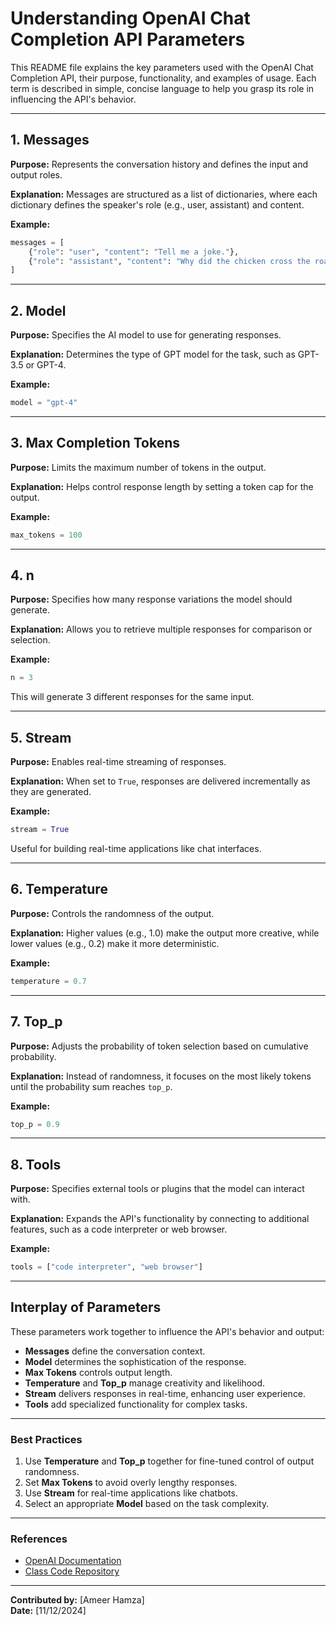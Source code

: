 # Understanding OpenAI Chat Completion API Parameters

This README file explains the key parameters used with the OpenAI Chat Completion API, their purpose, functionality, and examples of usage. Each term is described in simple, concise language to help you grasp its role in influencing the API's behavior.

---

## **1. Messages**
**Purpose:** Represents the conversation history and defines the input and output roles.

**Explanation:** Messages are structured as a list of dictionaries, where each dictionary defines the speaker's role (e.g., user, assistant) and content.

**Example:**
```python
messages = [
    {"role": "user", "content": "Tell me a joke."},
    {"role": "assistant", "content": "Why did the chicken cross the road? To get to the other side!"}
]
```

---

## **2. Model**
**Purpose:** Specifies the AI model to use for generating responses.

**Explanation:** Determines the type of GPT model for the task, such as GPT-3.5 or GPT-4.

**Example:**
```python
model = "gpt-4"
```

---

## **3. Max Completion Tokens**
**Purpose:** Limits the maximum number of tokens in the output.

**Explanation:** Helps control response length by setting a token cap for the output.

**Example:**
```python
max_tokens = 100
```

---

## **4. n**
**Purpose:** Specifies how many response variations the model should generate.

**Explanation:** Allows you to retrieve multiple responses for comparison or selection.

**Example:**
```python
n = 3
```
This will generate 3 different responses for the same input.

---

## **5. Stream**
**Purpose:** Enables real-time streaming of responses.

**Explanation:** When set to `True`, responses are delivered incrementally as they are generated.

**Example:**
```python
stream = True
```
Useful for building real-time applications like chat interfaces.

---

## **6. Temperature**
**Purpose:** Controls the randomness of the output.

**Explanation:** Higher values (e.g., 1.0) make the output more creative, while lower values (e.g., 0.2) make it more deterministic.

**Example:**
```python
temperature = 0.7
```

---

## **7. Top_p**
**Purpose:** Adjusts the probability of token selection based on cumulative probability.

**Explanation:** Instead of randomness, it focuses on the most likely tokens until the probability sum reaches `top_p`.

**Example:**
```python
top_p = 0.9
```

---

## **8. Tools**
**Purpose:** Specifies external tools or plugins that the model can interact with.

**Explanation:** Expands the API's functionality by connecting to additional features, such as a code interpreter or web browser.

**Example:**
```python
tools = ["code interpreter", "web browser"]
```

---

## **Interplay of Parameters**
These parameters work together to influence the API's behavior and output:
- **Messages** define the conversation context.
- **Model** determines the sophistication of the response.
- **Max Tokens** controls output length.
- **Temperature** and **Top_p** manage creativity and likelihood.
- **Stream** delivers responses in real-time, enhancing user experience.
- **Tools** add specialized functionality for complex tasks.

---

### **Best Practices**
1. Use **Temperature** and **Top_p** together for fine-tuned control of output randomness.
2. Set **Max Tokens** to avoid overly lengthy responses.
3. Use **Stream** for real-time applications like chatbots.
4. Select an appropriate **Model** based on the task complexity.

---

### **References**
- [OpenAI Documentation](https://platform.openai.com/docs/)
- [Class Code Repository](https://github.com/JahanzaibTayyab/AI-201/tree/main/class02-20241208)

---

**Contributed by:** [Ameer Hamza]  
**Date:** [11/12/2024]  
